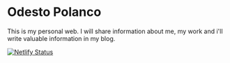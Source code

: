 # Odesto Polanco

This is my personal web. I will share information about me, my work and i'll write valuable information in my blog.

[![Netlify Status](https://api.netlify.com/api/v1/badges/5281cb14-f704-486a-ae62-79981b3ae06e/deploy-status)](https://app.netlify.com/sites/odestopolanco/deploys)
